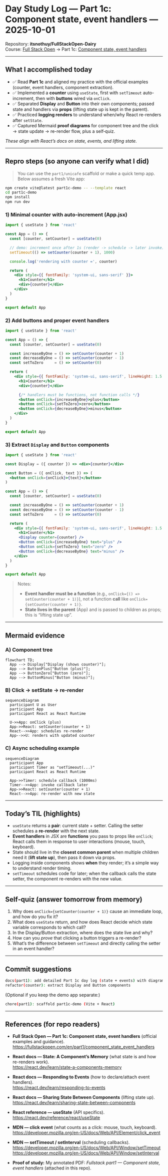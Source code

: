 # Day Study Log — Part 1c: Component state, event handlers — 2025-10-01

Repository: **itsnothuy/FullStackOpen-Dairy**  
Course: [Full Stack Open](https://fullstackopen.com/en/) → Part 1c: [Component state, event handlers](https://fullstackopen.com/en/part1/component_state_event_handlers)

---

## What I accomplished today
- ✅ Read **Part 1c** and aligned my practice with the official examples (counter, event handlers, component extraction).  
- ✅ Implemented a **counter** using `useState`, first with `setTimeout` auto-increment, then with **buttons** wired via `onClick`.  
- ✅ Separated **Display** and **Button** into their own components; passed state and handlers via **props** (lifting state up is kept in the parent).  
- ✅ Practiced **logging renders** to understand when/why React re-renders after `setState`.  
- ✅ Captured Mermaid **proof diagrams** for component tree and the click → state update → re-render flow, plus a self‑quiz.

_These align with React’s docs on state, events, and lifting state._

---

## Repro steps (so anyone can verify what I did)

> You can use the `part1/unicafe` scaffold or make a quick temp app. Below assumes a fresh Vite app:

```bash
npm create vite@latest part1c-demo -- --template react
cd part1c-demo
npm install
npm run dev
```

### 1) Minimal counter with auto‑increment (App.jsx)
```jsx
import { useState } from 'react'

const App = () => {
  const [counter, setCounter] = useState(0)

  // demo: increment once after 1s (render -> schedule -> later invoke)
  setTimeout(() => setCounter(counter + 1), 1000)

  console.log('rendering with counter =', counter)

  return (
    <div style={{ fontFamily: 'system-ui, sans-serif' }}>
      <h1>Counter</h1>
      <div>{counter}</div>
    </div>
  )
}

export default App
```

### 2) Add buttons and proper event handlers
```jsx
import { useState } from 'react'

const App = () => {
  const [counter, setCounter] = useState(0)

  const increaseByOne = () => setCounter(counter + 1)
  const decreaseByOne = () => setCounter(counter - 1)
  const setToZero     = () => setCounter(0)

  return (
    <div style={{ fontFamily: 'system-ui, sans-serif', lineHeight: 1.5 }}>
      <h1>Counter</h1>
      <div>{counter}</div>

      {/* handlers must be functions, not function calls */}
      <button onClick={increaseByOne}>plus</button>
      <button onClick={setToZero}>zero</button>
      <button onClick={decreaseByOne}>minus</button>
    </div>
  )
}

export default App
```

### 3) Extract `Display` and `Button` components
```jsx
import { useState } from 'react'

const Display = ({ counter }) => <div>{counter}</div>

const Button = ({ onClick, text }) => (
  <button onClick={onClick}>{text}</button>
)

const App = () => {
  const [counter, setCounter] = useState(0)

  const increaseByOne = () => setCounter(counter + 1)
  const decreaseByOne = () => setCounter(counter - 1)
  const setToZero     = () => setCounter(0)

  return (
    <div style={{ fontFamily: 'system-ui, sans-serif', lineHeight: 1.5 }}>
      <h1>Counter</h1>
      <Display counter={counter} />
      <Button onClick={increaseByOne} text="plus" />
      <Button onClick={setToZero} text="zero" />
      <Button onClick={decreaseByOne} text="minus" />
    </div>
  )
}

export default App
```

> Notes:
> - **Event handler must be a function** (e.g., `onClick={() => setCounter(counter + 1)}`), not a function **call** like `onClick={setCounter(counter + 1)}`.  
> - **State lives in the parent** (App) and is passed to children as props; this is “lifting state up”.

---

## Mermaid evidence

### A) Component tree
```mermaid
flowchart TD;
  App --> Display["Display (shows counter)"];
  App --> ButtonPlus["Button (plus)"];
  App --> ButtonZero["Button (zero)"];
  App --> ButtonMinus["Button (minus)"];
```

### B) Click → setState → re‑render
```mermaid
sequenceDiagram
  participant U as User
  participant App
  participant React as React Runtime

  U->>App: onClick (plus)
  App->>React: setCounter(counter + 1)
  React-->>App: schedules re-render
  App-->>U: renders with updated counter
```

### C) Async scheduling example
```mermaid
sequenceDiagram
  participant App
  participant Timer as "setTimeout(...)"
  participant React as React Runtime

  App->>Timer: schedule callback (1000ms)
  Timer-->>App: invoke callback later
  App->>React: setCounter(counter + 1)
  React-->>App: re-render with new state
```

---

## Today’s TIL (highlights)
- `useState` returns a **pair**: current state + setter. Calling the setter schedules a **re-render** with the next state.  
- **Event handlers** in JSX are **functions** you pass to props like `onClick`; React calls them in response to user interactions (mouse, touch, keyboard).  
- State should live in the **closest common parent** when multiple children need it (**lift state up**), then pass it down via props.  
- Logging inside components shows **when** they render; it’s a simple way to understand render timing.  
- `setTimeout` schedules code for later; when the callback calls the state setter, the component re-renders with the new value.

---

## Self‑quiz (answer tomorrow from memory)
1) Why does `onClick={setCounter(counter + 1)}` cause an immediate loop, and how do you fix it?  
2) What does `useState` return, and how does React decide which state variable corresponds to which call?  
3) In the Display/Button extraction, where does the state live and why?  
4) How can you _prove_ that clicking a button triggers a re-render?  
5) What’s the difference between `setTimeout` and directly calling the setter in an event handler?

---

## Commit suggestions
```bash
docs(part1): add detailed Part 1c day log (state + events) with diagrams
refactor(counter): extract Display and Button components
```
(Optional if you keep the demo app separate:)
```bash
chore(part1): scaffold part1c-demo (Vite + React)
```

---

## References (for repo readers)
- **Full Stack Open — Part 1c: Component state, event handlers** (official examples and guidance).  
  https://fullstackopen.com/en/part1/component_state_event_handlers
- **React docs — State: A Component’s Memory** (what state is and how re-renders work).  
  https://react.dev/learn/state-a-components-memory
- **React docs — Responding to Events** (how to declare/attach event handlers).  
  https://react.dev/learn/responding-to-events
- **React docs — Sharing State Between Components** (lifting state up).  
  https://react.dev/learn/sharing-state-between-components
- **React reference — useState** (API specifics).  
  https://react.dev/reference/react/useState
- **MDN — click event** (what counts as a click: mouse, touch, keyboard).  
  https://developer.mozilla.org/en-US/docs/Web/API/Element/click_event
- **MDN — setTimeout / setInterval** (scheduling callbacks).  
  https://developer.mozilla.org/en-US/docs/Web/API/Window/setTimeout  
  https://developer.mozilla.org/en-US/docs/Web/API/Window/setInterval

- **Proof of study:** My annotated PDF: _Fullstack part1 — Component state, event handlers_ (attached in this repo).
